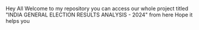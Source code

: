 Hey All Welcome to my repository you can access our whole project titled "INDIA GENERAL ELECTION RESULTS ANALYSIS - 2024" from here
Hope it helps you
